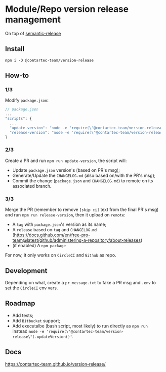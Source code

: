 # Module/Repo version release management

On top of [semantic-release](https://github.com/semantic-release/semantic-release)

## Install

`npm i -D @contartec-team/version-release`

## How-to

### 1/3

Modify `package.json`:

```js
// package.json
...
"scripts": {
  ...
  "update-version": "node -e 'require(\"@contartec-team/version-release\").updateVersion()'",
  "release-version": "node -e 'require(\"@contartec-team/version-release\").releaseVersion()'"
}
```

### 2/3

Create a PR and run `npm run update-version`, the script will:

- Update `package.json` version's (based on PR's msg);
- Generate/Update the `CHANGELOG.md` (also based on/with the PR's msg);
- Commit the change (`package.json` and `CHANGELOG.md`) to remote on its associated branch.

### 3/3

Merge the PR (remember to remove `[skip ci]` text from the final PR's msg) and run `npm run release-version`, then it upload on `remote`:

- A `tag` with `package.json`'s version as its name;
- A `release` based on `tag` and `CHANGELOG.md` (https://docs.github.com/en/free-pro-team@latest/github/administering-a-repository/about-releases)
- (if enabled) A `npm package`

For now, it only works on `CircleCI` and `Github` as repo.

## Development

Depending on what, create a `pr_message.txt` to fake a PR msg and `.env` to set the `CircleCI` env vars.

## Roadmap

- Add tests;
- Add `Bitbucket` support;
- Add executalbe (bash script, most likely) to run directly as `npm run` instead `node -e 'require(\"@contartec-team/version-release\").updateVersion()'`.

## Docs

https://contartec-team.github.io/version-release/
